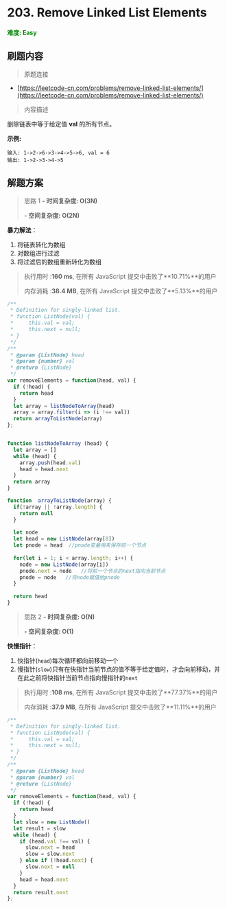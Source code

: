# 203. Remove Linked List Elements

**<font color=green>难度: Easy</font>**

## 刷题内容

> 原题连接

* [https://leetcode-cn.com/problems/remove-linked-list-elements/](https://leetcode-cn.com/problems/remove-linked-list-elements/)

> 内容描述

删除链表中等于给定值 **val** 的所有节点。

**示例:**

```
输入: 1->2->6->3->4->5->6, val = 6
输出: 1->2->3->4->5
```


## 解题方案

> 思路 1
> **- 时间复杂度: O(3N)** 
>
> **- 空间复杂度: O(2N)**

**暴力解法**：

1. 将链表转化为数组
2. 对数组进行过滤
3. 将过滤后的数组重新转化为数组

> 执行用时 :**160 ms**, 在所有 JavaScript 提交中击败了**10.71%**的用户
>
> 内存消耗 :**38.4 MB**, 在所有 JavaScript 提交中击败了**5.13%**的用户

```javascript
/**
 * Definition for singly-linked list.
 * function ListNode(val) {
 *     this.val = val;
 *     this.next = null;
 * }
 */
/**
 * @param {ListNode} head
 * @param {number} val
 * @return {ListNode}
 */
var removeElements = function(head, val) {
  if (!head) {
    return head
  }
  let array = listNodeToArray(head)
  array = array.filter(i => (i !== val))
  return arrayToListNode(array)
};


function listNodeToArray (head) {
  let array = []
  while (head) {
    array.push(head.val)
    head = head.next
  }
  return array
}

function  arrayToListNode(array) {
  if(!array || !array.length) {
    return null
  }
  
  let node
  let head = new ListNode(array[0])
  let pnode = head  //pnode变量用来保存前一个节点
  
  for(let i = 1; i < array.length; i++) {
    node = new ListNode(array[i])
    pnode.next = node   //将前一个节点的next指向当前节点
    pnode = node   //将node赋值给pnode
  }
  
  return head
}
```


> 思路 2
> **- 时间复杂度: O(N)** 
>
> **- 空间复杂度: O(1)**

**快慢指针**：

1. 快指针(`head`)每次循环都向前移动一个
2. 慢指针(`slow`)只有在快指针当前节点的值不等于给定值时，才会向前移动，并在此之前将快指针当前节点指向慢指针的`next`

> 执行用时 :**108 ms**, 在所有 JavaScript 提交中击败了**77.37%**的用户
>
> 内存消耗 :**37.9 MB**, 在所有 JavaScript 提交中击败了**11.11%**的用户

```javascript
/**
 * Definition for singly-linked list.
 * function ListNode(val) {
 *     this.val = val;
 *     this.next = null;
 * }
 */
/**
 * @param {ListNode} head
 * @param {number} val
 * @return {ListNode}
 */
var removeElements = function(head, val) {
  if (!head) {
    return head
  }
  let slow = new ListNode()
  let result = slow
  while (head) {
    if (head.val !== val) {
      slow.next = head
      slow = slow.next
    } else if (!head.next) {
      slow.next = null
    }
    head = head.next
  }
  return result.next
};


```


